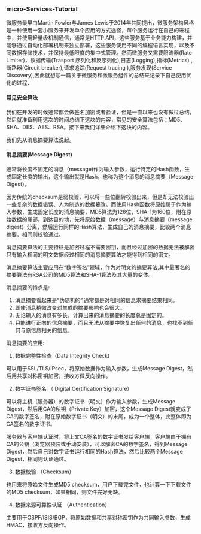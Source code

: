 ### micro-Services-Tutorial

 微服务最早由Martin Fowler与James Lewis于2014年共同提出，微服务架构风格是一种使用一套小服务来开发单个应用的方式途径，每个服务运行在自己的进程中，并使用轻量级机制通信，通常是HTTP API，这些服务基于业务能力构建，并能够通过自动化部署机制来独立部署，这些服务使用不同的编程语言实现，以及不同数据存储技术，并保持最低限度的集中式管理。然而微服务又需要限流器(Rate Limiter)，数据传输(Trasport 序列化和反序列化),日志(Logging),指标(Metrics)
,断路器(Circuit breaker),请求追踪(Request tracing ),服务发现(Service Discovery),因此就想写一篇关于微服务和微服务组件的总结来记录下自己使用优化的过程．

#### 常见安全算法

我们在开发的时候通常都会做签名加密或者验证，但是一直以来也没有做过总结，然后就准备利用这次的时间总结下这块的内容，常见的安全算法包括：MD5、SHA、DES、AES、RSA。接下来我们详细介绍下这块的内容。

我们先从消息摘要算法说起。

#### 消息摘要(Message Digest)

通常将长度不固定的消息（message)作为输入参数，运行特定的Hash函数，生成固定长度的输出，这个输出就是Hash，也称为这个消息的消息摘要（Message Digest）。

因为传统的checksum是弱校验，可以将一些位翻转校验出来，但是却无法校验出一些复杂的数据错误、人为制造的数据篡改。而使用Hash函数将原始属于作为输入参数，生成固定长度的消息摘要，MD5算法为128位，SHA-1为160位，附在原始数据的尾部，到达目的地，先将原始数据（message）与消息摘要（message digest）分离，然后运行同样的Hash算法，生成自己的消息摘要，比较两个消息摘要，相同则校验通过。

消息摘要算法的主要特征是加密过程不需要密钥，而且经过加密的数据无法被解密只有输入相同的明文数据经过相同的消息摘要算法才能得到相同的密文。

消息摘要算法主要应用在“数字签名”领域，作为对明文的摘要算法,其中最著名的摘要算法有RSA公司的MD5算法和SHA-1算法及其大量的变体。

消息摘要的特点是:

1. 消息摘要看起来是“伪随机的”,通常都是对相同的信息求摘要结果相同。
2. 即使消息稍微改变对生成的摘要影响也会很大。
3. 无论输入的消息有多长，计算出来的消息摘要的长度总是固定的。
4. 只能进行正向的信息摘要，而且无法从摘要中恢复出任何的消息，也找不到任何与原信息相关的信息。

消息摘要的应用:

1. 数据完整性检查（Data Integrity Check)

可以用于SSL/TLS/IPsec，将原始数据作为输入参数，生成Message Digest，然后用共享对称密钥加密，接收方做反向操作。

2. 数字证书签名 （ Digital Certification Signature）

可以将主机（服务器）的数字证书（明文）作为输入参数，生成Message Digest，然后用CA的私钥（Private Key）加密，这个Message Digest就变成了CA的数字签名，附在原始数字证书（明文）的末尾，成为一个整体，此整体即为CA签名的数字证书。

服务器与客户端认证时，将上文CA签名的数字证书发给客户端，客户端由于拥有CA的公钥（浏览器预装或手动安装），可以解密CA的数字签名，得到Message Digest，然后自己对数字证书运行相同的Hash算法，然后比较两个Message Digest，相同则认证通过。

3. 数据校验 （Checksum）

也用来将原始文件生成MD5 checksum，用户下载完文件，也计算一下下载文件的MD5 checksum，如果相同，则文件完好无缺。

4. 数据来源可靠性认证 （Authentication）

主要用于OSPF/ISIS/BGP，将原始数据和共享对称密钥作为共同输入参数，生成HMAC，接收方反向操作。

